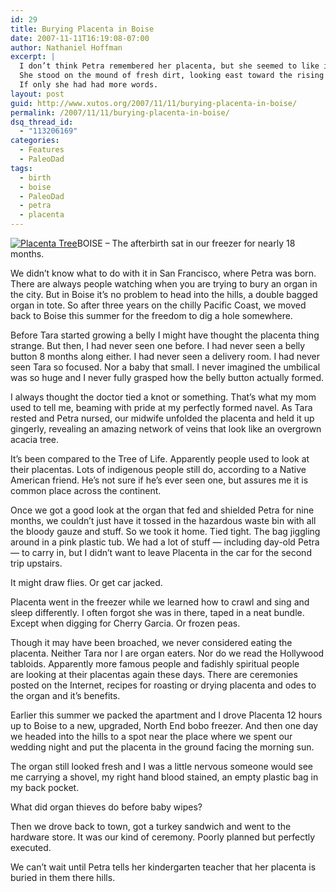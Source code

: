 ```yaml
---
id: 29
title: Burying Placenta in Boise
date: 2007-11-11T16:19:08-07:00
author: Nathaniel Hoffman
excerpt: |
  I don’t think Petra remembered her placenta, but she seemed to like it’s shallow grave among the sagebrush.
  She stood on the mound of fresh dirt, looking east toward the rising sun, a faint smile creeping into the corners of her little mouth. “Is the rest of my childhood going to be this weird,” the smile hinted. “What am I doing here?”
  If only she had had more words.
layout: post
guid: http://www.xutos.org/2007/11/11/burying-placenta-in-boise/
permalink: /2007/11/11/burying-placenta-in-boise/
dsq_thread_id:
  - "113206169"
categories:
  - Features
  - PaleoDad
tags:
  - birth
  - boise
  - PaleoDad
  - petra
  - placenta
---
```

[![Placenta Tree](http://www.xutos.org/wp-content/uploads/2007/12/placentatree.JPG)](http://www.xutos.org/wp-content/uploads/2007/12/placentatree.JPG "Placenta Tree")BOISE – The afterbirth sat in our freezer for nearly 18 months.

We didn’t know what to do with it in San Francisco, where Petra was born. There are always people watching when you are trying to bury an organ in the city. But in Boise it’s no problem to head into the hills, a double bagged organ in tote. So after three years on the chilly Pacific Coast, we moved back to Boise this summer for the freedom to dig a hole somewhere.

Before Tara started growing a belly I might have thought the placenta thing strange. But then, I had never seen one before. I had never seen a belly button 8 months along either. I had never seen a delivery room. I had never seen Tara so focused. Nor a baby that small. I never imagined the umbilical was so huge and I never fully grasped how the belly button actually formed.

I always thought the doctor tied a knot or something. That’s what my mom used to tell me, beaming with pride at my perfectly formed navel. As Tara rested and Petra nursed, our midwife unfolded the placenta and held it up gingerly, revealing an amazing network of veins that look like an overgrown acacia tree.

It’s been compared to the Tree of Life. Apparently people used to look at their placentas. Lots of indigenous people still do, according to a Native American friend. He’s not sure if he’s ever seen one, but assures me it is common place across the continent.

Once we got a good look at the organ that fed and shielded Petra for nine months, we couldn’t just have it tossed in the hazardous waste bin with all the bloody gauze and stuff. So we took it home. Tied tight. The bag jiggling around in a pink plastic tub. We had a lot of stuff &#8212; including day-old Petra &#8212; to carry in, but I didn’t want to leave Placenta in the car for the second trip upstairs.

It might draw flies. Or get car jacked.

Placenta went in the freezer while we learned how to crawl and sing and sleep differently. I often forgot she was in there, taped in a neat bundle. Except when digging for Cherry Garcia. Or frozen peas.

Though it may have been broached, we never considered eating the placenta. Neither Tara nor I are organ eaters. Nor do we read the Hollywood tabloids. Apparently more famous people and fadishly spiritual people are looking at their placentas again these days. There are ceremonies posted on the Internet, recipes for roasting or drying placenta and odes to the organ and it’s benefits.

Earlier this summer we packed the apartment and I drove Placenta 12 hours up to Boise to a new, upgraded, North End bobo freezer. And then one day we headed into the hills to a spot near the place where we spent our wedding night and put the placenta in the ground facing the morning sun.

The organ still looked fresh and I was a little nervous someone would see me carrying a shovel, my right hand blood stained, an empty plastic bag in my back pocket.

What did organ thieves do before baby wipes?

Then we drove back to town, got a turkey sandwich and went to the hardware store. It was our kind of ceremony. Poorly planned but perfectly executed.

We can’t wait until Petra tells her kindergarten teacher that her placenta is buried in them there hills.